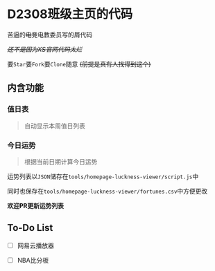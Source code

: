 # D2308班级主页的代码

苦逼的~~电竞~~电教委员写的屑代码

*~~还不是因为XS官网代码太烂~~*

要`Star`要`Fork`要`Clone`随意 ~~(前提是真有人找得到这个)~~

## 内含功能

### 值日表

> 自动显示本周值日列表

### 今日运势

> 根据当前日期计算今日运势

运势列表以`JSON`储存在`tools/homepage-luckness-viewer/script.js`中

同时也保存在`tools/homepage-luckness-viewer/fortunes.csv`中方便更改

**欢迎PR更新运势列表**
    
## To-Do List

- [ ] 网易云播放器

- [ ] NBA比分板